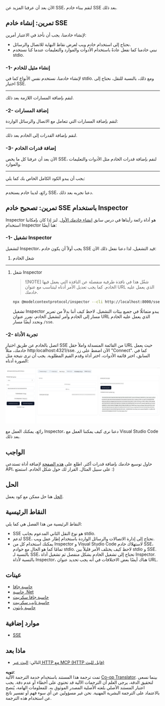 <!--
CO_OP_TRANSLATOR_METADATA:
{
  "original_hash": "1681ca3633aeb49ee03766abdbb94a93",
  "translation_date": "2025-06-17T21:54:28+00:00",
  "source_file": "03-GettingStarted/05-sse-server/README.md",
  "language_code": "ar"
}
-->
الآن بعد أن عرفنا المزيد عن SSE، لنقم ببناء خادم SSE بعد ذلك.

## تمرين: إنشاء خادم SSE

لإنشاء خادمنا، يجب أن نأخذ في الاعتبار أمرين:

- نحتاج إلى استخدام خادم ويب لعرض نقاط النهاية للاتصال والرسائل.
- نبني خادمنا كما نفعل عادةً باستخدام الأدوات والموارد والتعليمات عندما كنا نستخدم stdio.

### -1- إنشاء مثيل للخادم

لإنشاء خادمنا، نستخدم نفس الأنواع كما في stdio. ومع ذلك، بالنسبة للنقل، نحتاج إلى اختيار SSE.

---

لنقم بإضافة المسارات اللازمة بعد ذلك.

### -2- إضافة المسارات

لنقم بإضافة المسارات التي تتعامل مع الاتصال والرسائل الواردة:

---

لنقم بإضافة القدرات إلى الخادم بعد ذلك.

### -3- إضافة قدرات الخادم

الآن بعد أن عرفنا كل ما يخص SSE، لنقم بإضافة قدرات الخادم مثل الأدوات والتعليمات والموارد.

---

يجب أن يبدو الكود الكامل الخاص بك كما يلي:

---

رائع، لدينا خادم يستخدم SSE، دعنا نجربه بعد ذلك.

## تمرين: تصحيح خادم SSE باستخدام Inspector

Inspector هو أداة رائعة رأيناها في درس سابق [إنشاء خادمك الأول](/03-GettingStarted/01-first-server/README.md). لنرَ إذا كان بإمكاننا استخدام Inspector هنا أيضًا:

### -1- تشغيل Inspector

لتشغيل Inspector، يجب أولاً أن يكون خادم SSE قيد التشغيل، لذا دعنا نفعل ذلك الآن:

1. شغل الخادم

---

1. شغل Inspector

    > ![NOTE]
    > شغّل هذا في نافذة طرفية منفصلة عن النافذة التي يعمل فيها الخادم. كما يجب تعديل الأمر أدناه ليتناسب مع عنوان URL الذي يعمل عليه خادمك.

    ```sh
    npx @modelcontextprotocol/inspector --cli http://localhost:8000/sse --method tools/list
    ```

    تشغيل Inspector يبدو متماثلًا في جميع بيئات التشغيل. لاحظ كيف أننا بدلاً من تمرير مسار إلى الخادم وأمر لتشغيل الخادم، نمرر عنوان URL الذي يعمل عليه الخادم ونحدد أيضًا مسار `/sse`.

### -2- تجربة الأداة

اتصل بالخادم عن طريق اختيار SSE من القائمة المنسدلة واملأ حقل URL حيث يعمل خادمك، مثلاً http:localhost:4321/sse. الآن اضغط على زر "Connect". كما في السابق، اختر قائمة الأدوات، اختر أداة وقدم القيم المطلوبة. يجب أن ترى نتيجة مثل الصورة أدناه:

![SSE Server running in inspector](../../../../translated_images/sse-inspector.d86628cc597b8fae807a31d3d6837842f5f9ee1bcc6101013fa0c709c96029ad.ar.png)

رائع، يمكنك العمل مع Inspector، دعنا نرى كيف يمكننا العمل مع Visual Studio Code بعد ذلك.

## الواجب

حاول توسيع خادمك بإضافة قدرات أكثر. اطلع على [هذه الصفحة](https://api.chucknorris.io/) لإضافة أداة تستدعي API، على سبيل المثال. القرار لك حول شكل الخادم. استمتع :)

## الحل

[الحل](./solution/README.md) هنا حل ممكن مع كود يعمل.

## النقاط الرئيسية

النقاط الرئيسية من هذا الفصل هي كما يلي:

- SSE هو نوع النقل الثاني المدعوم بجانب stdio.
- لدعم SSE، تحتاج إلى إدارة الاتصالات والرسائل الواردة باستخدام إطار عمل ويب.
- يمكنك استخدام كل من Inspector و Visual Studio Code لاستهلاك خادم SSE، تمامًا كما هو الحال مع خوادم stdio. لاحظ كيف يختلف الأمر قليلاً بين stdio و SSE. بالنسبة لـ SSE، تحتاج إلى تشغيل الخادم بشكل منفصل ثم تشغيل أداة Inspector. بالنسبة لأداة Inspector، هناك أيضًا بعض الاختلافات في أنه يجب تحديد عنوان URL.

## عينات 

- [حاسبة جافا](../samples/java/calculator/README.md)
- [حاسبة .Net](../../../../03-GettingStarted/samples/csharp)
- [حاسبة جافا سكريبت](../samples/javascript/README.md)
- [حاسبة تايب سكريبت](../samples/typescript/README.md)
- [حاسبة بايثون](../../../../03-GettingStarted/samples/python) 

## موارد إضافية

- [SSE](https://developer.mozilla.org/en-US/docs/Web/API/Server-sent_events)

## ماذا بعد

- التالي: [البث عبر HTTP مع MCP (HTTP قابل للبث)](/03-GettingStarted/06-http-streaming/README.md)

**تنويه**:  
تمت ترجمة هذا المستند باستخدام خدمة الترجمة الآلية [Co-op Translator](https://github.com/Azure/co-op-translator). بينما نسعى لتحقيق الدقة، يرجى العلم أن الترجمات الآلية قد تحتوي على أخطاء أو عدم دقة. يجب اعتبار المستند الأصلي بلغته الأصلية المصدر الموثوق به. للمعلومات الهامة، يُنصح بالاعتماد على الترجمة البشرية المهنية. نحن غير مسؤولين عن أي سوء فهم أو تفسير ناتج عن استخدام هذه الترجمة.